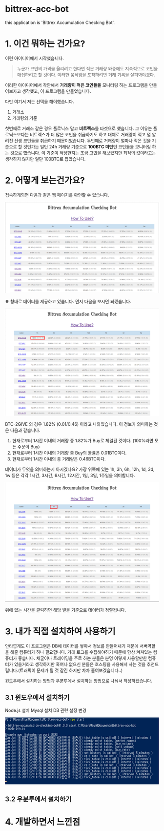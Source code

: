 # bittrex-acc-bot
this application is 'Bittrex Accumulation Checking Bot'.

# 1. 이건 뭐하는 건가요?
이런 아이디어에서 시작했습니다.

> 누군가 코인의 가격을 올리려고 한다면 적은 거래량 와중에도 지속적으로 코인을 매집하려고 할 것이다. 이러한 움직임을 포착하려면 거래 기록을 살펴봐야겠다.

이러한 아이디어에서 착안해서 **거래량이 적은 코인들을** 모니터링 하는 프로그램을 만들어보자고 생각했고, 이 프로그램을 만들었습니다.

다만 여기서 저는 선택을 해야했습니다.

1. 거래소
2. 거래량의 기준

첫번째로 거래소 같은 경우 폴로닉스 말고 **비트렉스**를 타겟으로 했습니다. 그 이유는 폴로닉스보다는 비트렉스가 더 많은 코인을 취급하기도 하고 대체로 거래량이 적고 덜 알려진 신생 코인들을 취급하기 때문이었습니다.
두번째로 거래량이 얼마나 작은 것을 기준으로 할 것인가는 일단 24h 거래량 기준으로 **100BTC 미만**인 코인들을 모니터링 하는 것으로 했습니다. 이 기준이 적당한지는 조금 고민을 해보았지만 최적의 값이라고는 생각하지 않지만 일단 100BTC로 잡았습니다.

# 2. 어떻게 보는건가요?
접속하게되면 다음과 같은 웹 페이지를 확인할 수 있습니다.

![alt text](https://github.com/lleellee0/images/blob/master/screenshot_1.png)

표 형태로 데이터를 제공하고 있습니다. 먼저 다음을 보시면 되겠습니다.

![alt text](https://github.com/lleellee0/images/blob/master/screenshot_3.png)

BTC-2GIVE 의 경우 1.82% (0.01/0.46) 이라고 나와있습니다.
이 정보가 의미하는 것은 다음과 같습니다.

1. 현재로부터 1시간 이내의 거래량 중 1.82%가 Buy로 체결된 것이다. (100%라면 모든 주문이 Buy)
2. 현재로부터 1시간 이내의 거래량 중 Buy의 볼륨은 0.01BTC이다.
3. 현재로부터 1시간 이내의 총 거래량은 0.46BTC이다.

데이터가 무엇을 의미하는지 아시겠나요? 가장 위쪽에 있는 1h, 3h, 6h, 12h, 1d, 3d, 1w 등은 각각 1시간, 3시간, 6시간, 12시간, 1일, 3일, 1주일을 의미합니다.

![alt text](https://github.com/lleellee0/images/blob/master/screenshot_4.png)

위에 있는 시간을 클릭하면 해당 열을 기준으로 데이터가 정렬됩니다.

# 3. 내가 직접 설치하여 사용하기
안타깝게도 이 프로그램은 DB에 데이터를 쌓아서 정보를 만들어내기 때문에 서버역할을 해줄 컴퓨터가 하나 필요합니다. 거래 로그를 수집해야하기 때문에 항상 켜져있는 컴퓨터가 좋습니다. 채굴이나 트레이딩을 주로 하는 분들은 분명 이렇게 사용할만한 컴퓨터가 있을거라고 생각하지만 혹여나 없으신 분들은 호스팅을 사용해서 사는 것을 추천드립니다.(트래픽이 문제가 될 것 같긴 하지만 차차 줄여보겠습니다..)

윈도우에서 설치하는 방법과 우분투에서 설치하는 방법으로 나눠서 작성하겠습니다.

## 3.1 윈도우에서 설치하기
Node.js 설치
Mysql 설치
DB 관련 설정 변경

![alt text](https://github.com/lleellee0/images/blob/master/screenshot_2.png)

## 3.2 우분투에서 설치하기

# 4. 개발하면서 느낀점
